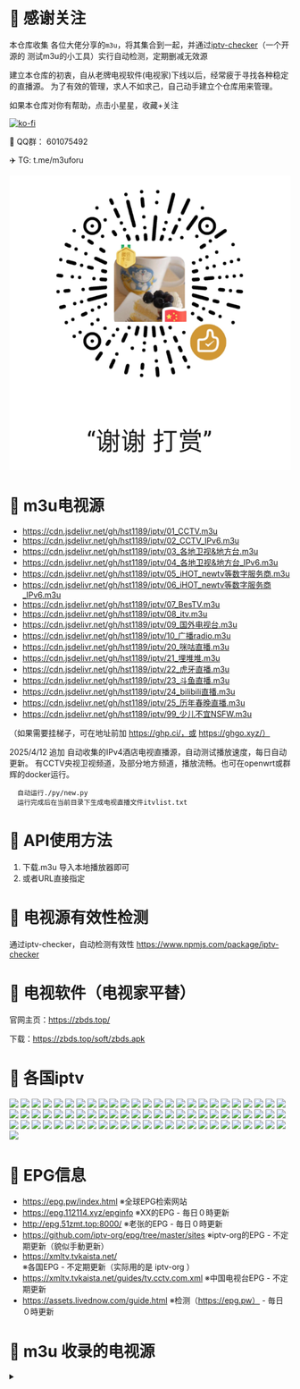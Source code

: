 # 📖 感谢关注
本仓库收集 各位大佬分享的`m3u`，将其集合到一起，并通过[iptv-checker](https://www.npmjs.com/package/iptv-checker)（一个开源的 测试m3u的小工具）实行自动检测，定期删减无效源

建立本仓库的初衷，自从老牌电视软件(电视家)下线以后，经常疲于寻找各种稳定的直播源。 为了有效的管理，求人不如求己，自己动手建立个仓库用来管理。

如果本仓库对你有帮助，点击小星星，收藏+关注

[![ko-fi](https://ko-fi.com/img/githubbutton_sm.svg)](https://ko-fi.com/hst1189/tip)

🐧  QQ群： 601075492

✈️  TG:   t.me/m3uforu

![打赏](wechat_reward.png)


# 📖 m3u电视源

- https://cdn.jsdelivr.net/gh/hst1189/iptv/01_CCTV.m3u
- https://cdn.jsdelivr.net/gh/hst1189/iptv/02_CCTV_IPv6.m3u
- https://cdn.jsdelivr.net/gh/hst1189/iptv/03_各地卫视&地方台.m3u
- https://cdn.jsdelivr.net/gh/hst1189/iptv/04_各地卫视&地方台_IPv6.m3u
- https://cdn.jsdelivr.net/gh/hst1189/iptv/05_iHOT_newtv等数字服务商.m3u
- https://cdn.jsdelivr.net/gh/hst1189/iptv/06_iHOT_newtv等数字服务商_IPv6.m3u
- https://cdn.jsdelivr.net/gh/hst1189/iptv/07_BesTV.m3u
- https://cdn.jsdelivr.net/gh/hst1189/iptv/08_itv.m3u
- https://cdn.jsdelivr.net/gh/hst1189/iptv/09_国外电视台.m3u
- https://cdn.jsdelivr.net/gh/hst1189/iptv/10_广播radio.m3u
- https://cdn.jsdelivr.net/gh/hst1189/iptv/20_咪咕直播.m3u
- https://cdn.jsdelivr.net/gh/hst1189/iptv/21_埋堆堆.m3u
- https://cdn.jsdelivr.net/gh/hst1189/iptv/22_虎牙直播.m3u
- https://cdn.jsdelivr.net/gh/hst1189/iptv/23_斗鱼直播.m3u
- https://cdn.jsdelivr.net/gh/hst1189/iptv/24_bilibili直播.m3u
- https://cdn.jsdelivr.net/gh/hst1189/iptv/25_历年春晚直播.m3u
- https://cdn.jsdelivr.net/gh/hst1189/iptv/99_少儿不宜NSFW.m3u

（如果需要挂梯子，可在地址前加 https://ghp.ci/，或 https://ghgo.xyz/）


2025/4/12 追加
自动收集的IPv4酒店电视直播源，自动测试播放速度，每日自动更新。 有CCTV央视卫视频道，及部分地方频道，播放流畅。也可在openwrt或群辉的docker运行。
```
  自动运行./py/new.py
  运行完成后在当前目录下生成电视直播文件itvlist.txt
```

# 📖 API使用方法
1. 下载.m3u 导入本地播放器即可
2. 或者URL直接指定


# 📖 电视源有效性检测
通过iptv-checker，自动检测有效性 https://www.npmjs.com/package/iptv-checker


# 📖 电视软件（电视家平替）
官网主页：https://zbds.top/

下载：https://zbds.top/soft/zbds.apk



# 📖 各国iptv
[<img src="https://hatscripts.github.io/circle-flags/flags/us.svg" width="24">](work/Free-TV.IPTV/lists/usa.md)
[<img src="https://hatscripts.github.io/circle-flags/flags/ca.svg" width="24">](work/Free-TV.IPTV/lists/canada.md)
[<img src="https://hatscripts.github.io/circle-flags/flags/gb.svg" width="24">](work/Free-TV.IPTV/lists/uk.md)
[<img src="https://hatscripts.github.io/circle-flags/flags/ie.svg" width="24">](work/Free-TV.IPTV/lists/ireland.md)
[<img src="https://hatscripts.github.io/circle-flags/flags/au.svg" width="24">](work/Free-TV.IPTV/lists/australia.md)
[<img src="https://hatscripts.github.io/circle-flags/flags/in.svg" width="24">](work/Free-TV.IPTV/lists/india.md)
[<img src="https://hatscripts.github.io/circle-flags/flags/jp.svg" width="24">](work/Free-TV.IPTV/lists/japan.md)
[<img src="https://hatscripts.github.io/circle-flags/flags/cn.svg" width="24">](work/Free-TV.IPTV/lists/china.md)
[<img src="https://hatscripts.github.io/circle-flags/flags/hk.svg" width="24">](work/Free-TV.IPTV/lists/hong_kong.md)
[<img src="https://hatscripts.github.io/circle-flags/flags/mo.svg" width="24">](work/Free-TV.IPTV/lists/macau.md)
[<img src="https://hatscripts.github.io/circle-flags/flags/tw.svg" width="24">](work/Free-TV.IPTV/lists/taiwan.md)
[<img src="https://hatscripts.github.io/circle-flags/flags/kp.svg" width="24">](work/Free-TV.IPTV/lists/north_korea.md)
[<img src="https://hatscripts.github.io/circle-flags/flags/kr.svg" width="24">](work/Free-TV.IPTV/lists/korea.md)
[<img src="https://hatscripts.github.io/circle-flags/flags/dk.svg" width="24">](work/Free-TV.IPTV/lists/denmark.md)
[<img src="https://hatscripts.github.io/circle-flags/flags/fo.svg" width="24">](work/Free-TV.IPTV/lists/faroe_islands.md)
[<img src="https://hatscripts.github.io/circle-flags/flags/gl.svg" width="24">](work/Free-TV.IPTV/lists/greenland.md)
[<img src="https://hatscripts.github.io/circle-flags/flags/fi.svg" width="24">](work/Free-TV.IPTV/lists/finland.md)
[<img src="https://hatscripts.github.io/circle-flags/flags/is.svg" width="24">](work/Free-TV.IPTV/lists/iceland.md)
[<img src="https://hatscripts.github.io/circle-flags/flags/no.svg" width="24">](work/Free-TV.IPTV/lists/norway.md)
[<img src="https://hatscripts.github.io/circle-flags/flags/se.svg" width="24">](work/Free-TV.IPTV/lists/sweden.md)
[<img src="https://hatscripts.github.io/circle-flags/flags/ee.svg" width="24">](work/Free-TV.IPTV/lists/estonia.md)
[<img src="https://hatscripts.github.io/circle-flags/flags/lv.svg" width="24">](work/Free-TV.IPTV/lists/latvia.md)
[<img src="https://hatscripts.github.io/circle-flags/flags/lt.svg" width="24">](work/Free-TV.IPTV/lists/lithuania.md)
[<img src="https://hatscripts.github.io/circle-flags/flags/be.svg" width="24">](work/Free-TV.IPTV/lists/belgium.md)
[<img src="https://hatscripts.github.io/circle-flags/flags/nl.svg" width="24">](work/Free-TV.IPTV/lists/netherlands.md)
[<img src="https://hatscripts.github.io/circle-flags/flags/lu.svg" width="24">](work/Free-TV.IPTV/lists/luxembourg.md)
[<img src="https://hatscripts.github.io/circle-flags/flags/de.svg" width="24">](work/Free-TV.IPTV/lists/germany.md)
[<img src="https://hatscripts.github.io/circle-flags/flags/at.svg" width="24">](work/Free-TV.IPTV/lists/austria.md)
[<img src="https://hatscripts.github.io/circle-flags/flags/ch.svg" width="24">](work/Free-TV.IPTV/lists/switzerland.md)
[<img src="https://hatscripts.github.io/circle-flags/flags/pl.svg" width="24">](work/Free-TV.IPTV/lists/poland.md)
[<img src="https://hatscripts.github.io/circle-flags/flags/cz.svg" width="24">](work/Free-TV.IPTV/lists/czech_republic.md)
[<img src="https://hatscripts.github.io/circle-flags/flags/sk.svg" width="24">](work/Free-TV.IPTV/lists/slovakia.md)
[<img src="https://hatscripts.github.io/circle-flags/flags/hu.svg" width="24">](work/Free-TV.IPTV/lists/hungary.md)
[<img src="https://hatscripts.github.io/circle-flags/flags/ro.svg" width="24">](work/Free-TV.IPTV/lists/romania.md)
[<img src="https://hatscripts.github.io/circle-flags/flags/md.svg" width="24">](work/Free-TV.IPTV/lists/moldova.md)
[<img src="https://hatscripts.github.io/circle-flags/flags/bg.svg" width="24">](work/Free-TV.IPTV/lists/bulgaria.md)
[<img src="https://hatscripts.github.io/circle-flags/flags/fr.svg" width="24">](work/Free-TV.IPTV/lists/france.md)
[<img src="https://hatscripts.github.io/circle-flags/flags/it.svg" width="24">](work/Free-TV.IPTV/lists/italy.md)
[<img src="https://hatscripts.github.io/circle-flags/flags/pt.svg" width="24">](work/Free-TV.IPTV/lists/portugal.md)
[<img src="https://hatscripts.github.io/circle-flags/flags/es.svg" width="24">](work/Free-TV.IPTV/lists/spain.md)
[<img src="https://hatscripts.github.io/circle-flags/flags/ru.svg" width="24">](work/Free-TV.IPTV/lists/russia.md)
[<img src="https://hatscripts.github.io/circle-flags/flags/by.svg" width="24">](work/Free-TV.IPTV/lists/belarus.md)
[<img src="https://hatscripts.github.io/circle-flags/flags/ua.svg" width="24">](work/Free-TV.IPTV/lists/ukraine.md)
[<img src="https://hatscripts.github.io/circle-flags/flags/az.svg" width="24">](work/Free-TV.IPTV/lists/azerbaijan.md)
[<img src="https://hatscripts.github.io/circle-flags/flags/ge.svg" width="24">](work/Free-TV.IPTV/lists/georgia.md)
[<img src="https://hatscripts.github.io/circle-flags/flags/ba.svg" width="24">](work/Free-TV.IPTV/lists/bosnia_and_herzegovina.md)
[<img src="https://hatscripts.github.io/circle-flags/flags/hr.svg" width="24">](work/Free-TV.IPTV/lists/croatia.md)
[<img src="https://hatscripts.github.io/circle-flags/flags/me.svg" width="24">](work/Free-TV.IPTV/lists/montenegro.md)
[<img src="https://hatscripts.github.io/circle-flags/flags/mk.svg" width="24">](work/Free-TV.IPTV/lists/north_macedonia.md)
[<img src="https://hatscripts.github.io/circle-flags/flags/rs.svg" width="24">](work/Free-TV.IPTV/lists/serbia.md)
[<img src="https://hatscripts.github.io/circle-flags/flags/si.svg" width="24">](work/Free-TV.IPTV/lists/slovenia.md)
[<img src="https://hatscripts.github.io/circle-flags/flags/al.svg" width="24">](work/Free-TV.IPTV/lists/albania.md)
[<img src="https://hatscripts.github.io/circle-flags/flags/xk.svg" width="24">](work/Free-TV.IPTV/lists/kosovo.md)
[<img src="https://hatscripts.github.io/circle-flags/flags/gr.svg" width="24">](work/Free-TV.IPTV/lists/greece.md)
[<img src="https://hatscripts.github.io/circle-flags/flags/cy.svg" width="24">](work/Free-TV.IPTV/lists/cyprus.md)
[<img src="https://hatscripts.github.io/circle-flags/flags/ad.svg" width="24">](work/Free-TV.IPTV/lists/andorra.md)
[<img src="https://hatscripts.github.io/circle-flags/flags/mt.svg" width="24">](work/Free-TV.IPTV/lists/malta.md)
[<img src="https://hatscripts.github.io/circle-flags/flags/mc.svg" width="24">](work/Free-TV.IPTV/lists/monaco.md)
[<img src="https://hatscripts.github.io/circle-flags/flags/sm.svg" width="24">](work/Free-TV.IPTV/lists/san_marino.md)
[<img src="https://hatscripts.github.io/circle-flags/flags/ir.svg" width="24">](work/Free-TV.IPTV/lists/iran.md)
[<img src="https://hatscripts.github.io/circle-flags/flags/iq.svg" width="24">](work/Free-TV.IPTV/lists/iraq.md)
[<img src="https://hatscripts.github.io/circle-flags/flags/il.svg" width="24">](work/Free-TV.IPTV/lists/israel.md)
[<img src="https://hatscripts.github.io/circle-flags/flags/qa.svg" width="24">](work/Free-TV.IPTV/lists/qatar.md)
[<img src="https://hatscripts.github.io/circle-flags/flags/tr.svg" width="24">](work/Free-TV.IPTV/lists/turkey.md)
[<img src="https://hatscripts.github.io/circle-flags/flags/ae.svg" width="24">](work/Free-TV.IPTV/lists/united_arab_emirates.md)
[<img src="https://hatscripts.github.io/circle-flags/flags/ar.svg" width="24">](work/Free-TV.IPTV/lists/argentina.md)
[<img src="https://hatscripts.github.io/circle-flags/flags/cr.svg" width="24">](work/Free-TV.IPTV/lists/costa_rica.md)
[<img src="https://hatscripts.github.io/circle-flags/flags/do.svg" width="24">](work/Free-TV.IPTV/lists/dominican_republic.md)
[<img src="https://hatscripts.github.io/circle-flags/flags/mx.svg" width="24">](work/Free-TV.IPTV/lists/mexico.md)
[<img src="https://hatscripts.github.io/circle-flags/flags/py.svg" width="24">](work/Free-TV.IPTV/lists/paraguay.md)
[<img src="https://hatscripts.github.io/circle-flags/flags/pe.svg" width="24">](work/Free-TV.IPTV/lists/peru.md)
[<img src="https://hatscripts.github.io/circle-flags/flags/ve.svg" width="24">](work/Free-TV.IPTV/lists/venezuela.md)
[<img src="https://hatscripts.github.io/circle-flags/flags/br.svg" width="24">](work/Free-TV.IPTV/lists/brazil.md)
[<img src="https://hatscripts.github.io/circle-flags/flags/tt.svg" width="24">](work/Free-TV.IPTV/lists/trinidad.md)
[<img src="https://hatscripts.github.io/circle-flags/flags/td.svg" width="24">](work/Free-TV.IPTV/lists/chad.md)
[<img src="https://hatscripts.github.io/circle-flags/flags/so.svg" width="24">](work/Free-TV.IPTV/lists/somalia.md)


# 📖 EPG信息
- https://epg.pw/index.html                             ※全球EPG检索网站
- https://epg.112114.xyz/epginfo                        ※XX的EPG - 毎日０時更新
- http://epg.51zmt.top:8000/                            ※老张的EPG - 毎日０時更新
- https://github.com/iptv-org/epg/tree/master/sites     ※iptv-org的EPG - 不定期更新（貌似手動更新）
- https://xmltv.tvkaista.net/                           ※各国EPG - 不定期更新（实际用的是 iptv-org ）
- https://xmltv.tvkaista.net/guides/tv.cctv.com.xml     ※中国电视台EPG - 不定期更新
- https://assets.livednow.com/guide.html                ※检测（https://epg.pw） - 毎日０時更新



# 📖 m3u 收录的电视源
<details>

<summary></summary>

### YanG-1989/m3u  
☑️[gituhub地址](https://github.com/YanG-1989/m3u)
https://yang-1989.eu.org/
- https://raw.githubusercontent.com/YanG-1989/m3u/main/Gather.m3u
- https://tv-1.iill.top/m3u/Gather
- https://tv-1.iill.top/m3u/Live
- https://tv-1.iill.top/m3u/MyTV
- https://tv-1.iill.top/m3u/Sport
- https://tv-1.iill.top/json/Gather
- bash <(curl -sL https://yang-1989.eu.org/NoobIPTV.sh)


### YueChan/Live 
☑️[gituhub地址](https://github.com/YueChan/Live)
- https://raw.githubusercontent.com/YueChan/Live/main/APTV.m3u
- https://raw.githubusercontent.com/YueChan/Live/main/Global.m3u
- https://raw.githubusercontent.com/YueChan/Live/main/Adult.m3u
- https://raw.githubusercontent.com/YueChan/Live/main/IPTV.m3u
- https://raw.githubusercontent.com/YueChan/Live/main/Radio.m3u

（以上链接需要挂梯子，或可在地址前加 https://ghp.ci/，或 https://ghgo.xyz/）
如：https://ghp.ci/https://raw.githubusercontent.com/YueChan/Live/refs/heads/main/APTV.m3u

### Kimentanm/aptv
☑️[gituhub地址](https://github.com/Kimentanm/aptv)
- https://raw.githubusercontent.com/Kimentanm/aptv/master/m3u/iptv.m3u
- https://raw.githubusercontent.com/Kimentanm/aptv/master/m3u/radio.m3u

### fanmingming/live
☑️[gituhub地址](https://github.com/fanmingming/live)
- https://live.fanmingming.com/
- https://live.fanmingming.com/tv/m3u/ipv6.m3u （原链接貌似已被墙，可用下方链接替代）
- 备用链接：https://ghgo.xyz/https://raw.githubusercontent.com/fanmingming/live/refs/heads/main/tv/m3u/ipv6.m3u

### iptv-org/iptv
☑️[gituhub地址](https://github.com/iptv-org/iptv/tree/gh-pages)        ※全球电视台
- https://iptv-org.github.io/iptv/index.m3u

### Free-TV/IPTV
☑️[gituhub地址](https://github.com/Free-TV/IPTV)                       ※全球电视台

### imDazui/Tvlist-awesome-m3u-m3u8
☑️[gituhub地址](https://github.com/imDazui/Tvlist-awesome-m3u-m3u8)   ※超多中文电视台 - 貌似很久未更新了

### luongz/iptv-jp
☑️[gituhub地址](https://github.com/luongz/iptv-jp)   ※日本电视台

### karenda-jp/AbemaTV
☑️[gituhub地址](https://github.com/karenda-jp/AbemaTV)   ※日本电视台

### 彩蛋！！
http://adultiptv.net/chs.m3u
http://adultiptv.net/videos.m3u8


</details>





